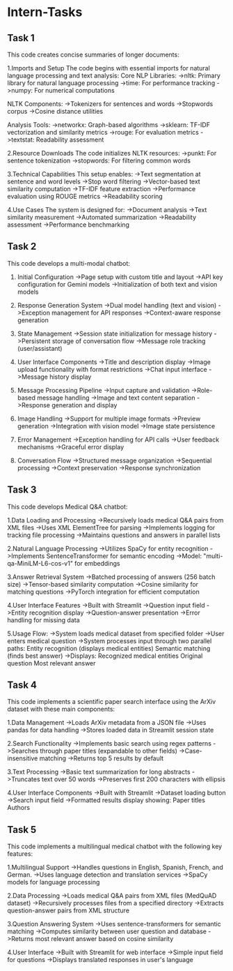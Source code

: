 # Intern-Tasks
## Task 1
This code creates concise summaries of longer documents:

1.Imports and Setup
The code begins with essential imports for natural language processing and text analysis:
  Core NLP Libraries:
    ->nltk: Primary library for natural language processing
    ->time: For performance tracking
    ->numpy: For numerical computations
  
  NLTK Components:
    ->Tokenizers for sentences and words
    ->Stopwords corpus
    ->Cosine distance utilities
  
  Analysis Tools:
    ->networkx: Graph-based algorithms
    ->sklearn: TF-IDF vectorization and similarity metrics
    ->rouge: For evaluation metrics
    ->textstat: Readability assessment
    
2.Resource Downloads
The code initializes NLTK resources:
  ->punkt: For sentence tokenization
  ->stopwords: For filtering common words
  
3.Technical Capabilities
This setup enables:
->Text segmentation at sentence and word levels
->Stop word filtering
->Vector-based text similarity computation
->TF-IDF feature extraction
->Performance evaluation using ROUGE metrics
->Readability scoring

4.Use Cases
The system is designed for:
->Document analysis
->Text similarity measurement
->Automated summarization
->Readability assessment
->Performance benchmarking

## Task 2
This code develops a multi-modal chatbot:
1. Initial Configuration
->Page setup with custom title and layout
->API key configuration for Gemini models
->Initialization of both text and vision models

2. Response Generation System
->Dual model handling (text and vision)
->Exception management for API responses
->Context-aware response generation

3. State Management
->Session state initialization for message history
->Persistent storage of conversation flow
->Message role tracking (user/assistant)

4. User Interface Components
->Title and description display
->Image upload functionality with format restrictions
->Chat input interface
->Message history display

5. Message Processing Pipeline
->Input capture and validation
->Role-based message handling
->Image and text content separation
->Response generation and display

6. Image Handling
->Support for multiple image formats
->Preview generation
->Integration with vision model
->Image state persistence

7. Error Management
->Exception handling for API calls
->User feedback mechanisms
->Graceful error display

8. Conversation Flow
->Structured message organization
->Sequential processing
->Context preservation
->Response synchronization

## Task 3
This code develops Medical Q&A chatbot:

1.Data Loading and Processing
  ->Recursively loads medical Q&A pairs from XML files
  ->Uses XML ElementTree for parsing
  ->Implements logging for tracking file processing
  ->Maintains questions and answers in parallel lists

2.Natural Language Processing
  ->Utilizes SpaCy for entity recognition
  ->Implements SentenceTransformer for semantic encoding
  ->Model: "multi-qa-MiniLM-L6-cos-v1" for embeddings
  
3.Answer Retrieval System
  ->Batched processing of answers (256 batch size)
  ->Tensor-based similarity computation
  ->Cosine similarity for matching questions
  ->PyTorch integration for efficient computation
  
4.User Interface Features
  ->Built with Streamlit
  ->Question input field
  ->Entity recognition display
  ->Question-answer presentation
  ->Error handling for missing data
  
5.Usage Flow:
  ->System loads medical dataset from specified folder
  ->User enters medical question
  ->System processes input through two parallel paths:
          Entity recognition (displays medical entities)
          Semantic matching (finds best answer)
  ->Displays:
          Recognized medical entities
          Original question
          Most relevant answer
          
## Task 4
This code implements a scientific paper search interface using the ArXiv dataset with these main components:

1.Data Management
->Loads ArXiv metadata from a JSON file
->Uses pandas for data handling
->Stores loaded data in Streamlit session state

2.Search Functionality
->Implements basic search using regex patterns
->Searches through paper titles (expandable to other fields)
->Case-insensitive matching
->Returns top 5 results by default

3.Text Processing
->Basic text summarization for long abstracts
->Truncates text over 50 words
->Preserves first 200 characters with ellipsis

4.User Interface Components
->Built with Streamlit
->Dataset loading button
->Search input field
->Formatted results display showing:
     Paper titles
     Authors
     
## Task 5
This code implements a multilingual medical chatbot with the following key features:

1.Multilingual Support
  ->Handles questions in English, Spanish, French, and German.
  ->Uses language detection and translation services 
  ->SpaCy models for language processing
  
2.Data Processing
  ->Loads medical Q&A pairs from XML files (MedQuAD dataset)
  ->Recursively processes files from a specified directory
  ->Extracts question-answer pairs from XML structure
  
3.Question Answering System
  ->Uses sentence-transformers for semantic matching
  ->Computes similarity between user question and database
  ->Returns most relevant answer based on cosine similarity
  
4.User Interface
  ->Built with Streamlit for web interface
  ->Simple input field for questions
  ->Displays translated responses in user's language

